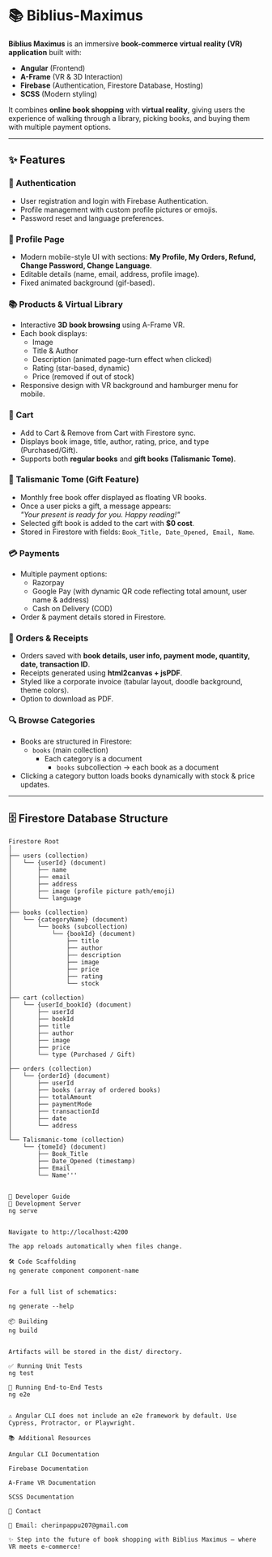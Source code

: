 # 📚 Biblius-Maximus

**Biblius Maximus** is an immersive **book-commerce virtual reality (VR) application** built with:  
- **Angular** (Frontend)  
- **A-Frame** (VR & 3D Interaction)  
- **Firebase** (Authentication, Firestore Database, Hosting)  
- **SCSS** (Modern styling)  

It combines **online book shopping** with **virtual reality**, giving users the experience of walking through a library, picking books, and buying them with multiple payment options.  

---

## ✨ Features

### 🔑 Authentication
- User registration and login with Firebase Authentication.  
- Profile management with custom profile pictures or emojis.  
- Password reset and language preferences.  

### 👤 Profile Page
- Modern mobile-style UI with sections: **My Profile, My Orders, Refund, Change Password, Change Language**.  
- Editable details (name, email, address, profile image).  
- Fixed animated background (gif-based).  

### 📚 Products & Virtual Library
- Interactive **3D book browsing** using A-Frame VR.  
- Each book displays:
  - Image  
  - Title & Author  
  - Description (animated page-turn effect when clicked)  
  - Rating (star-based, dynamic)  
  - Price (removed if out of stock)  
- Responsive design with VR background and hamburger menu for mobile.  

### 🛒 Cart
- Add to Cart & Remove from Cart with Firestore sync.  
- Displays book image, title, author, rating, price, and type (Purchased/Gift).  
- Supports both **regular books** and **gift books (Talismanic Tome)**.  

### 🎁 Talismanic Tome (Gift Feature)
- Monthly free book offer displayed as floating VR books.  
- Once a user picks a gift, a message appears:  
  _"Your present is ready for you. Happy reading!"_  
- Selected gift book is added to the cart with **$0 cost**.  
- Stored in Firestore with fields: `Book_Title, Date_Opened, Email, Name`.  

### 💳 Payments
- Multiple payment options:
  - Razorpay  
  - Google Pay (with dynamic QR code reflecting total amount, user name & address)  
  - Cash on Delivery (COD)  
- Order & payment details stored in Firestore.  

### 📑 Orders & Receipts
- Orders saved with **book details, user info, payment mode, quantity, date, transaction ID**.  
- Receipts generated using **html2canvas + jsPDF**.  
- Styled like a corporate invoice (tabular layout, doodle background, theme colors).  
- Option to download as PDF.  

### 🔍 Browse Categories
- Books are structured in Firestore:  
  - `books` (main collection)  
    - Each category is a document  
      - `books` subcollection → each book as a document  
- Clicking a category button loads books dynamically with stock & price updates.  

---

## 🗄️ Firestore Database Structure
```plaintext
Firestore Root
│
├── users (collection)
│   └── {userId} (document)
│       ├── name
│       ├── email
│       ├── address
│       ├── image (profile picture path/emoji)
│       └── language
│
├── books (collection)
│   └── {categoryName} (document)
│       └── books (subcollection)
│           └── {bookId} (document)
│               ├── title
│               ├── author
│               ├── description
│               ├── image
│               ├── price
│               ├── rating
│               └── stock
│
├── cart (collection)
│   └── {userId_bookId} (document)
│       ├── userId
│       ├── bookId
│       ├── title
│       ├── author
│       ├── image
│       ├── price
│       └── type (Purchased / Gift)
│
├── orders (collection)
│   └── {orderId} (document)
│       ├── userId
│       ├── books (array of ordered books)
│       ├── totalAmount
│       ├── paymentMode
│       ├── transactionId
│       ├── date
│       └── address
│
└── Talismanic-tome (collection)
    └── {tomeId} (document)
        ├── Book_Title
        ├── Date_Opened (timestamp)
        ├── Email
        └── Name'''


📘 Developer Guide
🚀 Development Server
ng serve


Navigate to http://localhost:4200

The app reloads automatically when files change.

🛠️ Code Scaffolding
ng generate component component-name


For a full list of schematics:

ng generate --help

📦 Building
ng build


Artifacts will be stored in the dist/ directory.

✅ Running Unit Tests
ng test

🔎 Running End-to-End Tests
ng e2e


⚠️ Angular CLI does not include an e2e framework by default. Use Cypress, Protractor, or Playwright.

📚 Additional Resources

Angular CLI Documentation

Firebase Documentation

A-Frame VR Documentation

SCSS Documentation

📧 Contact

📩 Email: cherinpappu207@gmail.com

✨ Step into the future of book shopping with Biblius Maximus – where VR meets e-commerce!
